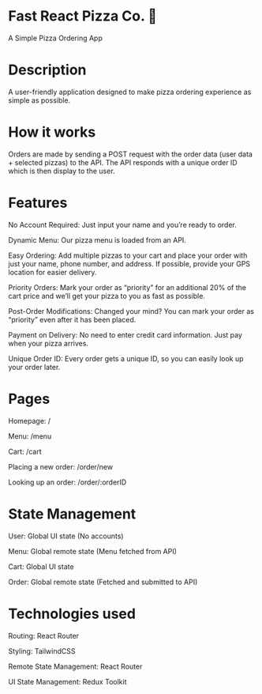 # Fast React Pizza Co. 🍕

A Simple Pizza Ordering App

# Description

A user-friendly application designed to make pizza ordering experience as simple as possible.

# How it works

Orders are made by sending a POST request with the order data (user data + selected pizzas) to the API. The API responds with a unique order ID which is then display to the user.

# Features

No Account Required: Just input your name and you’re ready to order.

Dynamic Menu: Our pizza menu is loaded from an API.

Easy Ordering: Add multiple pizzas to your cart and place your order with just your name, phone number, and address. If possible, provide your GPS location for easier delivery.

Priority Orders: Mark your order as “priority” for an additional 20% of the cart price and we’ll get your pizza to you as fast as possible.

Post-Order Modifications: Changed your mind? You can mark your order as “priority” even after it has been placed.

Payment on Delivery: No need to enter credit card information. Just pay when your pizza arrives.

Unique Order ID: Every order gets a unique ID, so you can easily look up your order later.

# Pages

Homepage: /

Menu: /menu

Cart: /cart

Placing a new order: /order/new

Looking up an order: /order/:orderID

# State Management

User: Global UI state (No accounts)

Menu: Global remote state (Menu fetched from API)

Cart: Global UI state

Order: Global remote state (Fetched and submitted to API)

# Technologies used

Routing: React Router

Styling: TailwindCSS

Remote State Management: React Router

UI State Management: Redux Toolkit
